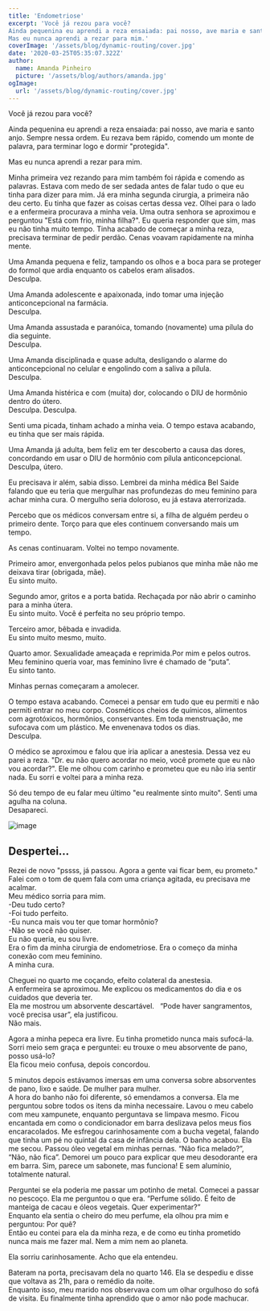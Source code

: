 ```yaml
---
title: 'Endometriose'
excerpt: 'Você já rezou para você? 
Ainda pequenina eu aprendi a reza ensaiada: pai nosso, ave maria e santo anjo. Sempre nessa ordem. Eu rezava bem rápido, comendo um monte de palavra, para terminar logo e dormir "protegida".
Mas eu nunca aprendi a rezar para mim.'
coverImage: '/assets/blog/dynamic-routing/cover.jpg'
date: '2020-03-25T05:35:07.322Z'
author:
  name: Amanda Pinheiro
  picture: '/assets/blog/authors/amanda.jpg'
ogImage:
  url: '/assets/blog/dynamic-routing/cover.jpg'
---
```


Você já rezou para você?  
  
Ainda pequenina eu aprendi a reza ensaiada: pai nosso, ave maria e santo anjo. Sempre nessa ordem. Eu rezava bem rápido, comendo um monte de palavra, para terminar logo e dormir "protegida".  
  
Mas eu nunca aprendi a rezar para mim.
  
Minha primeira vez rezando para mim também foi rápida e comendo as palavras. Estava com medo de ser sedada antes de falar tudo o que eu tinha para dizer para mim. Já era minha segunda cirurgia, a primeira não deu certo. Eu tinha que fazer as coisas certas dessa vez.
Olhei para o lado e a enfermeira procurava a minha veia. Uma outra senhora se aproximou e perguntou "Está com frio, minha filha?". Eu queria responder que sim, mas eu não tinha muito tempo. Tinha acabado de começar a minha reza, precisava terminar de pedir perdão. Cenas voavam rapidamente na minha mente.  
  
Uma Amanda pequena e feliz, tampando os olhos e a boca para se proteger do formol que ardia enquanto os cabelos eram alisados.  
Desculpa.  
  
Uma Amanda adolescente e apaixonada, indo tomar uma injeção anticoncepcional na farmácia.  
Desculpa.  
  
Uma Amanda assustada e paranóica, tomando (novamente) uma pílula do dia seguinte.  
Desculpa.  
  
Uma Amanda disciplinada e quase adulta, desligando o alarme do anticoncepcional no celular e engolindo com a saliva a pílula.  
Desculpa.  
  
Uma Amanda histérica e com (muita) dor, colocando o DIU de hormônio dentro do útero.  
Desculpa. Desculpa.  

Senti uma picada, tinham achado a minha veia. O tempo estava acabando, eu tinha que ser mais rápida.  
  
Uma Amanda já adulta, bem feliz em ter descoberto a causa das dores, concordando em usar o DIU de hormônio com pílula anticoncepcional.  
Desculpa, útero.  
  
Eu precisava ir além, sabia disso. Lembrei da minha médica Bel Saide falando que eu teria que mergulhar nas profundezas do meu feminino para achar minha cura. O mergulho seria doloroso, eu já estava aterrorizada.  
  
Percebo que os médicos conversam entre si, a filha de alguém perdeu o primeiro dente. Torço para que eles continuem conversando mais um tempo.  
  
As cenas continuaram. Voltei no tempo novamente.  

Primeiro amor, envergonhada pelos pelos pubianos que minha mãe não me deixava tirar (obrigada, mãe).  
Eu sinto muito.  
  
Segundo amor, gritos e a porta batida. Rechaçada por não abrir o caminho para a minha útera.  
Eu sinto muito. Você é perfeita no seu próprio tempo.  
  
Terceiro amor, bêbada e invadida.  
Eu sinto muito mesmo, muito.  
  
Quarto amor. Sexualidade ameaçada e reprimida.Por mim e pelos outros. Meu feminino queria voar, mas feminino livre é chamado de “puta”.  
Eu sinto tanto.  
  
Minhas pernas começaram a amolecer.  
  
O tempo estava acabando. Comecei a pensar em tudo que eu permiti e não permiti entrar no meu corpo. Cosméticos cheios de químicos, alimentos com agrotóxicos, hormônios, conservantes. Em toda menstruação, me sufocava com um plástico. Me envenenava todos os dias.  
Desculpa.  
  
O médico se aproximou e falou que iria aplicar a anestesia. Dessa vez eu parei a reza. "Dr. eu não quero acordar no meio, você promete que eu não vou acordar?". Ele me olhou com carinho e prometeu que eu não iria sentir nada. Eu sorri e voltei para a minha reza.  
  
Só deu tempo de eu falar meu último "eu realmente sinto muito". Senti uma agulha na coluna.  
Desapareci.  
  
  
  
![image](/assets/blog/dynamic-routing/image2.jpg)
  

## Despertei...
  
Rezei de novo "pssss, já passou. Agora a gente vai ficar bem, eu prometo." Falei com o tom de quem fala com uma criança agitada, eu precisava me acalmar.   
Meu médico sorria para mim.  
-Deu tudo certo?  
-Foi tudo perfeito.  
-Eu nunca mais vou ter que tomar hormônio?  
-Não se você não quiser.  
Eu não queria, eu sou livre.  
Era o fim da minha cirurgia de endometriose. Era o começo da minha conexão com meu feminino.  
A minha cura.  
  
Cheguei no quarto me coçando, efeito colateral da anestesia.  
A enfermeira se aproximou. Me explicou os medicamentos do dia e os cuidados que deveria ter.  
Ela me mostrou um absorvente descartável.   
“Pode haver sangramentos, você precisa usar”, ela justificou.  
Não mais.  
  
Agora a minha pepeca era livre. Eu tinha prometido nunca mais sufocá-la.  
Sorri meio sem graça e perguntei: eu trouxe o meu absorvente de pano, posso usá-lo?  
Ela ficou meio confusa, depois concordou.  
  
5 minutos depois estávamos imersas em uma conversa sobre absorventes de pano, lixo e saúde. De mulher para mulher.  
A hora do banho não foi diferente, só emendamos a conversa. Ela me perguntou sobre todos os itens da minha necessaire. Lavou o meu cabelo com meu xampunete, enquanto perguntava se limpava mesmo. Ficou encantada em como o condicionador em barra deslizava pelos meus fios encaracolados. Me esfregou carinhosamente com a bucha vegetal, falando que tinha um pé no quintal da casa de infância dela.
O banho acabou. Ela me secou. Passou óleo vegetal em minhas pernas. “Não fica melado?”, “Não, não fica”. Demorei um pouco para explicar que meu desodorante era em barra. Sim, parece um sabonete, mas funciona! E sem alumínio, totalmente natural.  
  
Perguntei se ela poderia me passar um potinho de metal. Comecei a passar no pescoço. Ela me perguntou o que era. “Perfume sólido. É feito de manteiga de cacau e óleos vegetais. Quer experimentar?”  
Enquanto ela sentia o cheiro do meu perfume, ela olhou pra mim e perguntou: Por quê?  
Então eu contei para ela da minha reza, e de como eu tinha prometido nunca mais me fazer mal. Nem a mim nem ao planeta.  
  
Ela sorriu carinhosamente. Acho que ela entendeu.  
  
Bateram na porta, precisavam dela no quarto 146. Ela se despediu e disse que voltava as 21h, para o remédio da noite.  
Enquanto isso, meu marido nos observava com um olhar orgulhoso do sofá de visita. Eu finalmente tinha aprendido que o amor não pode machucar.  
